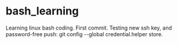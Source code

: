 # bash_learning
Learning linux bash coding.
First commit.
Testing new ssh key, and password-free push:
git config --global credential.helper store.
